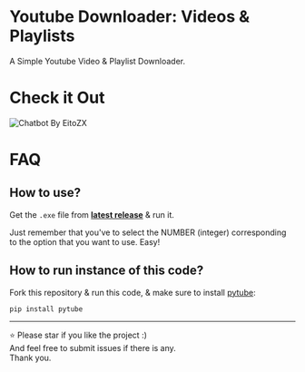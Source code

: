 # **Youtube Downloader: Videos & Playlists**
A Simple Youtube Video & Playlist Downloader.

# Check it Out
![Chatbot By EitoZX](https://i.imgur.com/JJavbOx.png)

# FAQ

## How to use? 
Get the `.exe` file from **[latest release](https://github.com/EitoZX/Youtube-Downloader/releases/)** & run it.

Just remember that you've to select the NUMBER (integer) corresponding to the option that you want to use. Easy!


## How to run instance of this code?

Fork this repository & run this code, & make sure to install [pytube](https://pypi.org/project/pytube/):

```
pip install pytube
```

-----
⭐ Please star if you like the project :)\
And feel free to submit issues if there is any.\
Thank you.